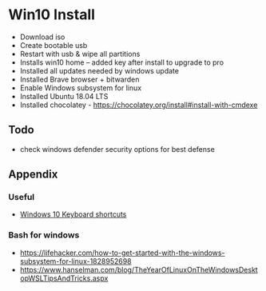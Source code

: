 # Win10 Install 

- Download iso 
- Create bootable usb 
- Restart with usb & wipe all partitions 
- Installs win10 home – added key after install to upgrade to pro 
- Installed all updates needed by windows update 
- Installed Brave browser + bitwarden 
- Enable Windows subsystem for linux  
- Installed Ubuntu 18.04 LTS 
- Installed chocolatey - https://chocolatey.org/install#install-with-cmdexe

## Todo

- check windows defender security options for best defense


## Appendix

### Useful

- [Windows 10 Keyboard shortcuts](https://support.microsoft.com/en-us/help/12445)

### Bash for windows

- https://lifehacker.com/how-to-get-started-with-the-windows-subsystem-for-linux-1828952698
- https://www.hanselman.com/blog/TheYearOfLinuxOnTheWindowsDesktopWSLTipsAndTricks.aspx
 
